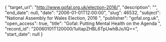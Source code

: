 {
  "target_url": "http://www.gofal.org.uk/election-2016/", 
  "description": "", 
  "end_date": null, 
  "date": "2006-01-01T12:00:00", 
  "slug": 46532, 
  "subject": "National Assembly for Wales Election, 2016 ", 
  "publisher": "gofal.org.uk", 
  "open_access": true, 
  "title": "Gofal: Putting Mental Health on the Agenda ", 
  "record_id": "20060101T120000/1uItapZHBL6TpUwhBJx/IQ==", 
  "start_date": null
}

